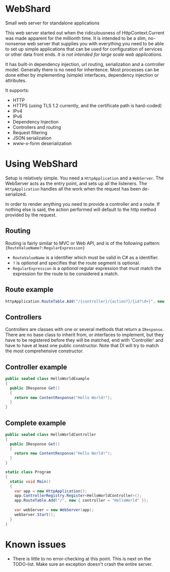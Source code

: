 WebShard
========

Small web server for standalone applications

This web server started out when the ridiculousness of HttpContext.Current
was made apparent for the millionth time. It is intended to be a slim, 
no-nonsense web server that supplies you with everything you need to be 
able to set up simple applications that can be used for configuration
of services or other data front ends. *It is not intended for large scale
web applications*.

It has built-in dependency injection, url routing, serialization and a controller model. 
Generally there is no need for inheritence. Most processes can be done
either by implementing (simple) interfaces, dependency injection or 
attributes.

It supports:

* HTTP
* HTTPS (using TLS 1.2 currently, and the certificate path is hard-coded)
* IPv4
* IPv6
* Dependency Injection
* Controllers and routing
* Request filtering
* JSON serialization
* www-x-form deserialization
 
Using WebShard
==============

Setup is relatively simple. You need a `HttpApplication` and a `WebServer`.
The WebServer acts as the entry point, and sets up all the listeners. The
`HttpApplication` handles all the work when the request has been 
de-serialized.

In order to render anything you need to provide a controller and a route. If
nothing else is said, the action performed will default to the http method
provided by the request.

Routing
-------

Routing is fairly similar to MVC or Web API, and is of the following pattern:
`{RouteValueName?:RegularExpression}`

* `RouteValueName` is a identifier which must be valid in C# as a identifier.
* `?` is *optional* and specifies that the route segment is optional.
* `RegularExpression` is a *optional* regular expression that must match the expression
  for the route to be considered a match.

Route example
-------------
```csharp
httpApplication.RouteTable.Add("/{controller}/{action?}/{id?\d+}", new { action = "Index" }); 
```

Controllers
-----------
Controllers are classes with one or several methods that return a `IResponse`.
There are no base class to inherit from, or interfaces to implement, but
they have to be registered before they will be matched, end with 'Controller' and have to have at
least one public constructor. Note that DI will try to match the most comprehensive constructor.

Controller example
------------------

```csharp
public sealed class HelloWorldExample
{
  public IResponse Get()
  {
    return new ContentResponse("Hello World!");
  }
}
```

Complete example
----------------
```csharp
public sealed class HelloWorldController
{
  public IResponse Get()
  {
    return new ContentResponse("Hello World!");
  }
}

static class Program
{
  static void Main()
  {
    var app = new HttpApplication();
    app.ControllerRegistry.Register<HelloWorldController>();
    app.RouteTable.Add("/", new { controller = "HelloWorld" });
    
    var webServer = new WebServer(app);
    webServer.Start();
  }
}
```

Known issues
============

* There is little to no error-checking at this point. This is next on the TODO-list. Make sure an exception doesn't crash the entire server.

